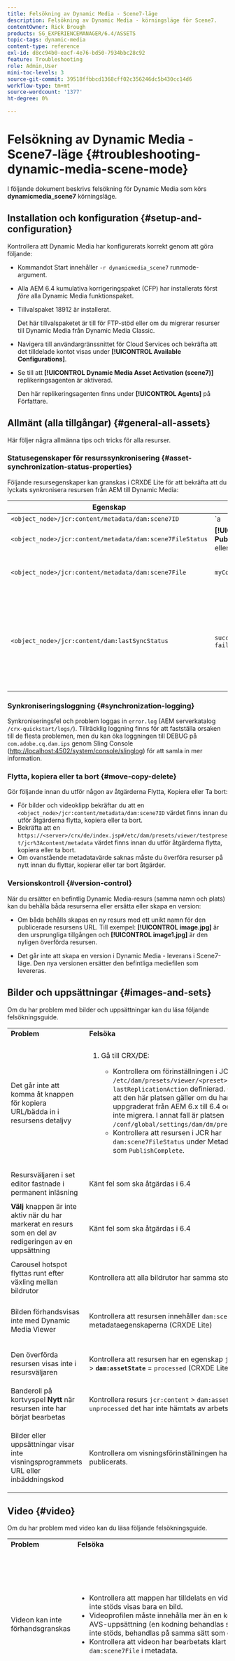 ```yaml
---
title: Felsökning av Dynamic Media - Scene7-läge
description: Felsökning av Dynamic Media - körningsläge för Scene7.
contentOwner: Rick Brough
products: SG_EXPERIENCEMANAGER/6.4/ASSETS
topic-tags: dynamic-media
content-type: reference
exl-id: d8cc94b0-eacf-4e76-bd50-7934bbc28c92
feature: Troubleshooting
role: Admin,User
mini-toc-levels: 3
source-git-commit: 39518ffbbcd1368cff02c356246dc5b430cc14d6
workflow-type: tm+mt
source-wordcount: '1377'
ht-degree: 0%

---
```


# Felsökning av Dynamic Media - Scene7-läge {#troubleshooting-dynamic-media-scene-mode}

I följande dokument beskrivs felsökning för Dynamic Media som körs **dynamicmedia_scene7** körningsläge.

## Installation och konfiguration {#setup-and-configuration}

Kontrollera att Dynamic Media har konfigurerats korrekt genom att göra följande:

* Kommandot Start innehåller `-r dynamicmedia_scene7` runmode-argument.
* Alla AEM 6.4 kumulativa korrigeringspaket (CFP) har installerats först *före* alla Dynamic Media funktionspaket.
* Tillvalspaket 18912 är installerat.

   Det här tillvalspaketet är till för FTP-stöd eller om du migrerar resurser till Dynamic Media från Dynamic Media Classic.

* Navigera till användargränssnittet för Cloud Services och bekräfta att det tilldelade kontot visas under **[!UICONTROL Available Configurations]**.
* Se till att **[!UICONTROL Dynamic Media Asset Activation (scene7)]** replikeringsagenten är aktiverad.

   Den här replikeringsagenten finns under **[!UICONTROL Agents]** på Författare.

## Allmänt (alla tillgångar) {#general-all-assets}

Här följer några allmänna tips och tricks för alla resurser.

### Statusegenskaper för resurssynkronisering {#asset-synchronization-status-properties}

Följande resursegenskaper kan granskas i CRXDE Lite för att bekräfta att du lyckats synkronisera resursen från AEM till Dynamic Media:

| **Egenskap** | **Exempel** | **Beskrivning** |
|---|---|---|
| `<object_node>/jcr:content/metadata/dam:scene7ID` | `a|364266` | En allmän indikator på att noden är länkad till Dynamic Media. |
| `<object_node>/jcr:content/metadata/dam:scene7FileStatus` | **[!UICONTROL PublishComplete]** eller feltext | Status för överföring av resurs till Dynamic Media. |
| `<object_node>/jcr:content/metadata/dam:scene7File` | `myCompany/myAssetID` | Måste fyllas i för att URL:er ska kunna genereras till Dynamic Media fjärråtkomst. |
| `<object_node>/jcr:content/dam:lastSyncStatus` | `success` eller `failed:<error text>` | Synkroniseringsstatus för uppsättningar (snurra uppsättningar, bilduppsättningar o.s.v.), bildförinställningar, visningsförinställningar, uppdateringar av bildscheman för en resurs eller bilder som har redigerats. |

### Synkroniseringsloggning {#synchronization-logging}

Synkroniseringsfel och problem loggas in `error.log` (AEM serverkatalog `/crx-quickstart/logs/`). Tillräcklig loggning finns för att fastställa orsaken till de flesta problemen, men du kan öka loggningen till DEBUG på `com.adobe.cq.dam.ips` genom Sling Console ([http://localhost:4502/system/console/slinglog](http://localhost:4502/system/console/slinglog)) för att samla in mer information.

### Flytta, kopiera eller ta bort {#move-copy-delete}

Gör följande innan du utför någon av åtgärderna Flytta, Kopiera eller Ta bort:

* För bilder och videoklipp bekräftar du att en `<object_node>/jcr:content/metadata/dam:scene7ID` värdet finns innan du utför åtgärderna flytta, kopiera eller ta bort.
* Bekräfta att en `https://<server>/crx/de/index.jsp#/etc/dam/presets/viewer/testpreset/jcr%3Acontent/metadata` värdet finns innan du utför åtgärderna flytta, kopiera eller ta bort.
* Om ovanstående metadatavärde saknas måste du överföra resurser på nytt innan du flyttar, kopierar eller tar bort åtgärder.

### Versionskontroll {#version-control}

När du ersätter en befintlig Dynamic Media-resurs (samma namn och plats) kan du behålla båda resurserna eller ersätta eller skapa en version:

* Om båda behålls skapas en ny resurs med ett unikt namn för den publicerade resursens URL. Till exempel: **[!UICONTROL image.jpg]** är den ursprungliga tillgången och **[!UICONTROL image1.jpg]** är den nyligen överförda resursen.

* Det går inte att skapa en version i Dynamic Media - leverans i Scene7-läge. Den nya versionen ersätter den befintliga mediefilen som levereras.

## Bilder och uppsättningar {#images-and-sets}

Om du har problem med bilder och uppsättningar kan du läsa följande felsökningsguide.

<table> 
 <tbody> 
  <tr> 
   <td><strong>Problem</strong></td> 
   <td><strong>Felsöka</strong></td> 
   <td><strong>Lösning</strong></td> 
  </tr> 
  <tr> 
   <td>Det går inte att komma åt knappen för kopiera URL/bädda in i resursens detaljvy</td> 
   <td> 
    <ol> 
     <li><p>Gå till CRX/DE:</p> 
      <ul> 
       <li>Kontrollera om förinställningen i JCR <code>/etc/dam/presets/viewer/&lt;preset&gt; has lastReplicationAction</code> definierad. Observera att den här platsen gäller om du har uppgraderat från AEM 6.x till 6.4 och valt att inte migrera. I annat fall är platsen <code>/conf/global/settings/dam/dm/presets/viewer</code>.</li> 
       <li>Kontrollera att resursen i JCR har <code>dam:scene7FileStatus</code><strong> </strong>under Metadata visas som <code>PublishComplete</code>.</li> 
      </ul> </li> 
    </ol> </td> 
   <td><p>Uppdatera sida/navigera till en annan sida och gå tillbaka (JSP för sidorälar måste kompileras om)</p> <p>Om det inte fungerar:</p> 
    <ul> 
     <li>Publicera resurs.</li> 
     <li>Ladda upp resursen igen och publicera den.</li> 
    </ul> </td> 
  </tr> 
  <tr> 
   <td>Resursväljaren i set editor fastnade i permanent inläsning</td> 
   <td><p>Känt fel som ska åtgärdas i 6.4</p> </td> 
   <td><p>Stäng väljaren och öppna den igen.</p> </td> 
  </tr> 
  <tr> 
   <td><strong>Välj</strong> knappen är inte aktiv när du har markerat en resurs som en del av redigeringen av en uppsättning</td> 
   <td><p> </p> <p>Känt fel som ska åtgärdas i 6.4</p> <p> </p> </td> 
   <td><p>Klicka först på en annan mapp i Resursväljaren och gå tillbaka och välj resursen.</p> </td> 
  </tr> 
  <tr> 
   <td>Carousel hotspot flyttas runt efter växling mellan bildrutor</td> 
   <td><p>Kontrollera att alla bildrutor har samma storlek.</p> </td> 
   <td><p>Använd endast bilder med samma storlek för karusellen.</p> </td> 
  </tr> 
  <tr> 
   <td>Bilden förhandsvisas inte med Dynamic Media Viewer</td> 
   <td><p>Kontrollera att resursen innehåller <code>dam:scene7File</code> i metadataegenskaperna (CRXDE Lite)</p> </td> 
   <td><p>Kontrollera att alla resurser har avslutat bearbetningen.</p> </td> 
  </tr> 
  <tr> 
   <td>Den överförda resursen visas inte i resursväljaren</td> 
   <td><p>Kontrollera att resursen har en egenskap <code>jcr:content</code> &gt; <strong><code>dam:assetState</code></strong> = <code>processed</code> (CRXDE Lite)</p> </td> 
   <td><p>Kontrollera att alla resurser har avslutat bearbetningen.</p> </td> 
  </tr> 
  <tr> 
   <td>Banderoll på kortvyspel <strong>Nytt</strong> när resursen inte har börjat bearbetas</td> 
   <td>Kontrollera resurs <code>jcr:content</code> &gt; <code>dam:assetState</code> = if <code>unprocessed</code> det har inte hämtats av arbetsflödet.</td> 
   <td>Vänta tills resursen har hämtats av arbetsflödet.</td> 
  </tr> 
  <tr> 
   <td>Bilder eller uppsättningar visar inte visningsprogrammets URL eller inbäddningskod</td> 
   <td>Kontrollera om visningsförinställningen har publicerats.</td> 
   <td><p>Gå till <strong>verktyg</strong> &gt; <strong>Resurser</strong> &gt; <strong>Förinställningar för visningsprogram</strong> och publicera visningsförinställningen.</p> </td> 
  </tr> 
 </tbody> 
</table>

## Video {#video}

Om du har problem med video kan du läsa följande felsökningsguide.

<table> 
 <tbody> 
  <tr> 
   <td><strong>Problem</strong></td> 
   <td><strong>Felsöka</strong></td> 
   <td><strong>Lösning</strong></td> 
  </tr> 
  <tr> 
   <td>Videon kan inte förhandsgranskas</td> 
   <td> 
    <ul> 
     <li>Kontrollera att mappen har tilldelats en videoprofil (om filformatet inte stöds). Om det inte stöds visas bara en bild.</li> 
     <li>Videoprofilen måste innehålla mer än en kodningsförinställning för att generera en AVS-uppsättning (en kodning behandlas som videoinnehåll för MP4-filer). för filer som inte stöds, behandlas på samma sätt som obearbetade).</li> 
     <li>Kontrollera att videon har bearbetats klart genom att bekräfta <code>dam:scene7FileAvs</code> av <code>dam:scene7File</code> i metadata.</li> 
    </ul> </td> 
   <td> 
    <ol> 
     <li>Tilldela en videoprofil till mappen.</li> 
     <li>Redigera videoprofilen så att den innehåller fler än en kodningsförinställning.</li> 
     <li>Vänta tills videon har bearbetats klart.</li> 
     <li>Kontrollera att arbetsflödet för videokodning inte körs när du läser in videon igen.<br /> </li> 
     <li>Ladda upp videon igen.</li> 
    </ol> </td> 
  </tr> 
  <tr> 
   <td>Video är inte kodad</td> 
   <td> 
    <ul> 
     <li>Kontrollera att körningsläget är <span class="kbd">dynamicmedia_scene7</span>.</li> 
     <li>Kontrollera om Dynamic Media molntjänst är konfigurerad.</li> 
     <li>Kontrollera om en videoprofil är kopplad till mappen för överföring.</li> 
    </ul> </td> 
   <td> 
    <ol> 
     <li>Kontrollera AEM med <span class="kbd">-r dynamicmedia_scene7</span></li> 
     <li>Kontrollera att Dynamic Media Configuration under Cloud Services är korrekt konfigurerad.</li> 
     <li>Kontrollera att mappen har en videoprofil. Kontrollera även videoprofilen.</li> 
    </ol> </td> 
  </tr> 
  <tr> 
   <td>Videobearbetning tar för lång tid</td> 
   <td><p>Så här avgör du om videokodning fortfarande pågår eller om den har försatts i ett feltillstånd:</p> 
    <ul> 
     <li>Kontrollera videostatus <code>http://localhost:4502/crx/de/index.jsp#/content/dam/folder/videomp4/jcr%3Acontent</code> &gt; <span class="kbd">dam:assetState</span></li> 
     <li>Övervaka videon från arbetsflödeskonsolen <code>http://localhost:4502/libs/cq/workflow/content/console.html</code> &gt; Flikarna Instanser, Arkiv och Fel.</li> 
    </ul> </td> 
   <td> </td> 
  </tr> 
  <tr> 
   <td>Videoåtergivning saknas</td> 
   <td><p>När video överförs, men det inte finns några kodade återgivningar:</p> 
    <ul> 
     <li>Kontrollera att mappen har tilldelats en videoprofil.</li> 
     <li>Kontrollera att videon har bearbetats klart genom att bekräfta <code>dam:scene7FileAvs</code> i metadata.</li> 
    </ul> </td> 
   <td> 
    <ol> 
     <li>Tilldela en videoprofil till mappen.</li> 
     <li>Vänta tills videon har bearbetats klart.<br /> </li> 
    </ol> </td> 
  </tr> 
 </tbody> 
</table>

## Tittare {#viewers}

Om du har problem med visningsprogram kan du läsa följande felsökningsguide.

### Problem: Visningsförinställningar publiceras inte {#viewers-not-published}

**Felsöka**

1. Gå till diagnostiksidan för provhanteraren: `https://localhost:4502/libs/dam/gui/content/s7dam/samplemanager/samplemanager.html`.
1. Lägg märke till beräknade värden. När du arbetar korrekt ser du följande: `_DMSAMPLE status: 0 unsyced assets - activation not necessary _OOTB status: 0 unsyced assets - 0 unactivated assets`.

   >[!NOTE]
   >
   >Det kan ta ca 10 minuter efter konfigureringen av Dynamic Media molninställningar för de visningsprogramresurser som ska synkroniseras.

1. Om det finns oaktiverade resurser kvar väljer du något av **Visa alla oaktiverade resurser** för att se information.

**Lösning**

1. Navigera till förinställningslistan för visningsprogrammet i administratörsverktygen: `https://localhost:4502/libs/dam/gui/content/s7dam/samplemanager/samplemanager.html`
1. Markera alla förinställningar för visningsprogram och välj sedan **Publicera**.
1. Navigera tillbaka till exempelhanteraren och observera att antalet oaktiverade resurser nu är noll.

### Problem: En förinställd teckning i visningsprogrammet returnerar 404 från Förhandsgranska i resursinformation eller Kopiera URL/Bädda in kod {#viewer-preset-404}

**Felsöka**

Gör följande i CRXDE Lite:

1. Navigera till `<sync-folder>/_CSS/_OOTB` i din Dynamic Media-synkroniseringsmapp (till exempel `/content/dam/_CSS/_OOTB`).
1. Hitta metadatanoden för den problematiska resursen (till exempel `<sync-folder>/_CSS/_OOTB/CarouselDotsLeftButton_dark_sprite.png/jcr:content/metadata/`).
1. Kontrollera om det finns `dam:scene7*` egenskaper. Om resursen synkroniserades och publicerades korrekt visas `dam:scene7FileStatus` anges till **PublishComplete**.
1. Försök att begära teckningen direkt från Dynasmic Media genom att sammanfoga värdena för följande egenskaper och stränglitteraler:

   * `dam:scene7Domain`
   * `"is/content"`
   * `dam:scene7Folder`
   * `<asset-name>`
Exempel: 
`https://<server>/is/content/myfolder/_CSS/_OOTB/CarouselDotsLeftButton_dark_sprite.png`

**Lösning**

Om exempelmaterialet eller den förinställda teckningen i visningsprogrammet inte har synkroniserats eller publicerats startar du om hela kopierings-/synkroniseringsprocessen:

1. Gå till CRXDE Lite.
1. Ta bort `<sync-folder>/_CSS/_OOTB`.
1. Navigera till CRX Package Manager: `https://localhost:4502/crx/packmgr/`.
1. Sök efter visningsprogrampaket i listan; börjar med `cq-dam-scene7-viewers-content`.
1. Välj **Installera om**.
1. Gå till konfigurationssidan för Dynamic Media under Cloud Services och öppna sedan konfigurationsdialogrutan för din Dynamic Media - S7-konfiguration.
1. Gör inga ändringar, markera **Spara**.
Denna sparåtgärd aktiverar logiken igen för att skapa och synkronisera exempelresurserna, CSS-förinställningen för visningsprogrammet och teckningen.

### Problem: Bildförhandsvisningen läses inte in vid redigering av visningsförinställningar {#image-preview-not-loading}

**Lösning**

1. I Experience Manager väljer du Experience Manager logotypen för att komma åt den globala navigeringskonsolen och navigerar sedan till **[!UICONTROL Tools]** > **[!UICONTROL General]** > **[!UICONTROL CRXDE Lite]**.
1. Navigera till mappen med exempelinnehåll på följande plats i den vänstra listen:

   `/content/dam/_DMSAMPLE`

1. Ta bort `_DMSAMPLE` mapp.
1. Navigera till mappen Presets på följande plats i den vänstra listen:

   `/conf/global/settings/dam/dm/presets/viewer`

1. Ta bort `viewer` mapp.
1. I närheten av det övre vänstra hörnet på CRXDE Lite-sidan väljer du **[!UICONTROL Save All]**.
1. I det övre vänstra hörnet på CRXDE Lite-sidan väljer du **Tillbaka hem** ikon.
1. Återskapa en [Dynamic Media Configuration in Cloud Services](/help/assets/config-dms7.md#configuring-dynamic-media-cloud-services).
